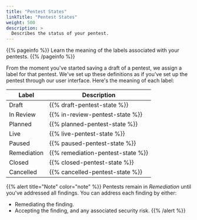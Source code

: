 ```yaml
---
title: "Pentest States"
linkTitle: "Pentest States"
weight: 500
description: >
  Describes the status of your pentest.
---
```


{{% pageinfo %}}
Learn the meaning of the labels associated with your pentests.
{{% /pageinfo %}}

From the moment you've started saving a draft of a pentest, we assign a label
for that pentest. We've set up these definitions as if you've set up the pentest
through our user interface. Here's the meaning of each label:

<!-- Review note, we pull description content from files in the layouts/shortcodes/ directory. For example, for the {{% draft-pentest-state %}} variable, we pull content from the `draft-pentest-state.html` file. -->

| Label       | Description                                                                                                                                                                                                                               |
|-------------|-------------------------------------------------------------------------------------------------------------------------------------------------------------------------------------------------------------------------------------------|
| Draft       | {{% draft-pentest-state %}}               |
| In Review   | {{% in-review-pentest-state %}}           |
| Planned     | {{% planned-pentest-state %}}             |
| Live        | {{% live-pentest-state %}}                |
| Paused      | {{% paused-pentest-state %}}              | 
| Remediation | {{% remediation-pentest-state %}}         |
| Closed      | {{% closed-pentest-state %}}              |
| Cancelled   | {{% cancelled-pentest-state %}}           |

{{% alert title="Note" color="note" %}}
Pentests remain in _Remediation_ until you've addressed all findings. You can address each finding by either:

- Remediating the finding.
- Accepting the finding, and any associated security risk.
{{% /alert %}}

